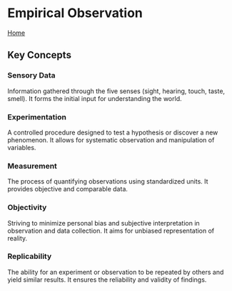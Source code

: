 # Empirical Observation

[Home](../README.md)

## Key Concepts

### Sensory Data

Information gathered through the five senses (sight, hearing, touch, taste, smell). It forms the initial input for understanding the world.

### Experimentation

A controlled procedure designed to test a hypothesis or discover a new phenomenon. It allows for systematic observation and manipulation of variables.

### Measurement

The process of quantifying observations using standardized units. It provides objective and comparable data.

### Objectivity

Striving to minimize personal bias and subjective interpretation in observation and data collection. It aims for unbiased representation of reality.

### Replicability

The ability for an experiment or observation to be repeated by others and yield similar results. It ensures the reliability and validity of findings.

